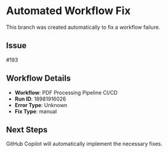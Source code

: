 # Automated Workflow Fix

This branch was created automatically to fix a workflow failure.

## Issue

#193

## Workflow Details

- **Workflow**: PDF Processing Pipeline CI/CD
- **Run ID**: 18981916026
- **Error Type**: Unknown
- **Fix Type**: manual

## Next Steps

GitHub Copilot will automatically implement the necessary fixes.
